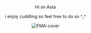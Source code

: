 <div align="center">

Hi im Asta

<div align="center"> 

i enjoy cuddling so feel free to do so ^_^

![FMA-cover](https://github.com/user-attachments/assets/6fd4a9a9-cd31-433b-9395-745f0b91222c)
